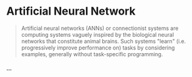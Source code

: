 # Artificial Neural Network

> Artificial neural networks (ANNs) or connectionist systems are computing systems vaguely inspired 
by the biological neural networks that constitute animal brains. Such systems "learn" (i.e. progressively 
improve performance on) tasks by considering examples, generally without task-specific programming.

#### ...
